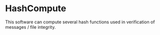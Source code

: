 HashCompute
===========

This software can compute several hash functions used in verification of messages / file integrity. 
